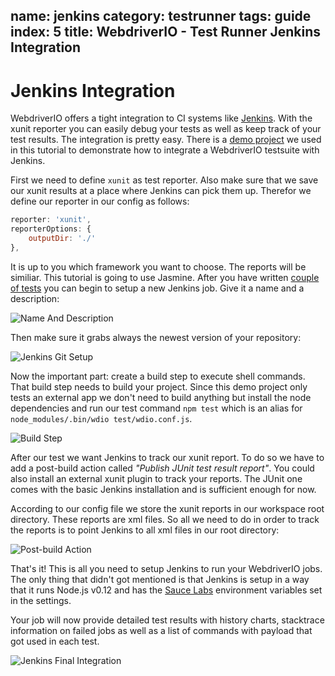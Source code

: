 name: jenkins
category: testrunner
tags: guide
index: 5
title: WebdriverIO - Test Runner Jenkins Integration
---

Jenkins Integration
===================

WebdriverIO offers a tight integration to CI systems like [Jenkins](https://jenkins-ci.org/). With the
xunit reporter you can easily debug your tests as well as keep track of your test results. The integration
is pretty easy. There is a [demo project](https://github.com/christian-bromann/wdio-demo) we used in this tutorial
to demonstrate how to integrate a WebdriverIO testsuite with Jenkins.

First we need to define `xunit` as test reporter. Also make sure that we save our xunit results at a place
where Jenkins can pick them up. Therefor we define our reporter in our config as follows:

```js
reporter: 'xunit',
reporterOptions: {
    outputDir: './'
},
```

It is up to you which framework you want to choose. The reports will be similiar. This tutorial is going to use Jasmine.
After you have written [couple of tests](https://github.com/christian-bromann/wdio-demo/tree/master/test/specs)
you can begin to setup a new Jenkins job. Give it a name and a description:

![Name And Description](/images/jenkins-jobname.png "Name And Description")


Then make sure it grabs always the newest version of your repository:

![Jenkins Git Setup](/images/jenkins-gitsetup.png "Jenkins Git Setup")

Now the important part: create a build step to execute shell commands. That build step needs to build your
project. Since this demo project only tests an external app we don't need to build anything but install the
node dependencies and run our test command `npm test` which is an alias for `node_modules/.bin/wdio test/wdio.conf.js`.

![Build Step](/images/jenkins-runjob.png "Build Step")

After our test we want Jenkins to track our xunit report. To do so we have to add a post-build action
called _"Publish JUnit test result report"_. You could also install an external xunit plugin to track
your reports. The JUnit one comes with the basic Jenkins installation and is sufficient enough for now.

According to our config file we store the xunit reports in our workspace root directory. These reports are
xml files. So all we need to do in order to track the reports is to point Jenkins to all xml files in our root
directory:

![Post-build Action](/images/jenkins-postjob.png "Post-build Action")

That's it! This is all you need to setup Jenkins to run your WebdriverIO jobs. The only thing that
didn't got mentioned is that Jenkins is setup in a way that it runs Node.js v0.12 and has the [Sauce Labs](https://saucelabs.com/)
environment variables set in the settings.

Your job will now provide detailed test results with history charts, stacktrace information on failed jobs
as well as a list of commands with payload that got used in each test.

![Jenkins Final Integration](/images/jenkins-final.png "Jenkins Final Integration")